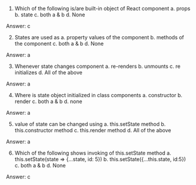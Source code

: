 1. Which of the following is/are built-in object of React component
   a. props
   b. state
   c. both a & b
   d. None

Answer: c

2. States are used as
   a. property values of the component
   b. methods of the component
   c. both a & b
   d. None

Answer: a

3. Whenever state changes component
   a. re-renders
   b. unmounts
   c. re initializes
   d. All of the above

Answer: a

4. Where is state object initialized in class components
   a. constructor
   b. render
   c. both a & b
   d. none

Answer: a

5. value of state can be changed using
   a. this.setState method
   b. this.constructor method
   c. this.render method
   d. All of the above

Answer: a

6. Which of the following shows invoking of this.setState method
   a. this.setState(state => {...state, id: 5})
   b. this.setState({...this.state, id:5})
   c. both a & b
   d. None

Answer: c
